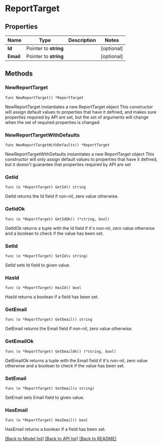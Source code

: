 # ReportTarget

## Properties

Name | Type | Description | Notes
------------ | ------------- | ------------- | -------------
**Id** | Pointer to **string** |  | [optional] 
**Email** | Pointer to **string** |  | [optional] 

## Methods

### NewReportTarget

`func NewReportTarget() *ReportTarget`

NewReportTarget instantiates a new ReportTarget object
This constructor will assign default values to properties that have it defined,
and makes sure properties required by API are set, but the set of arguments
will change when the set of required properties is changed

### NewReportTargetWithDefaults

`func NewReportTargetWithDefaults() *ReportTarget`

NewReportTargetWithDefaults instantiates a new ReportTarget object
This constructor will only assign default values to properties that have it defined,
but it doesn't guarantee that properties required by API are set

### GetId

`func (o *ReportTarget) GetId() string`

GetId returns the Id field if non-nil, zero value otherwise.

### GetIdOk

`func (o *ReportTarget) GetIdOk() (*string, bool)`

GetIdOk returns a tuple with the Id field if it's non-nil, zero value otherwise
and a boolean to check if the value has been set.

### SetId

`func (o *ReportTarget) SetId(v string)`

SetId sets Id field to given value.

### HasId

`func (o *ReportTarget) HasId() bool`

HasId returns a boolean if a field has been set.

### GetEmail

`func (o *ReportTarget) GetEmail() string`

GetEmail returns the Email field if non-nil, zero value otherwise.

### GetEmailOk

`func (o *ReportTarget) GetEmailOk() (*string, bool)`

GetEmailOk returns a tuple with the Email field if it's non-nil, zero value otherwise
and a boolean to check if the value has been set.

### SetEmail

`func (o *ReportTarget) SetEmail(v string)`

SetEmail sets Email field to given value.

### HasEmail

`func (o *ReportTarget) HasEmail() bool`

HasEmail returns a boolean if a field has been set.


[[Back to Model list]](../README.md#documentation-for-models) [[Back to API list]](../README.md#documentation-for-api-endpoints) [[Back to README]](../README.md)


